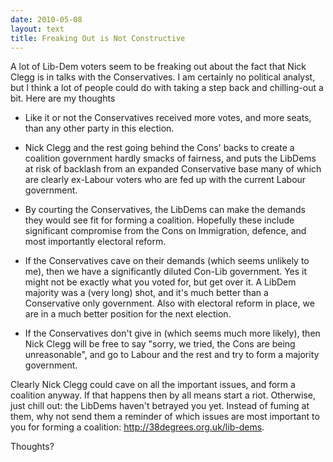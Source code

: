 ```yaml
---
date: 2010-05-08
layout: text
title: Freaking Out is Not Constructive
---
```


A lot of Lib-Dem voters seem to be freaking out about the fact that Nick Clegg is in talks with the Conservatives. I am certainly no political analyst, but I think a lot of people could do with taking a step back and chilling-out a bit. Here are my thoughts

- Like it or not the Conservatives received more votes, and more seats, than any other party in this election. 

- Nick Clegg and the rest going behind the Cons' backs to create a coalition government hardly smacks of fairness, and puts the LibDems at risk of backlash from an expanded Conservative base many of which are clearly ex-Labour voters who are fed up with the current Labour government.

- By courting the Conservatives, the LibDems can make the demands they would see fit for forming a coalition. Hopefully these include significant compromise from the Cons on Immigration, defence, and most importantly electoral reform.

- If the Conservatives cave on their demands (which seems unlikely to me), then we have a significantly diluted Con-Lib government. Yes it might not be exactly what you voted for, but get over it. A LibDem majority was a (very long) shot, and it's much better than a Conservative only government. Also with electoral reform in place, we are in a much better position for the next election.

- If the Conservatives don't give in (which seems much more likely), then Nick Clegg will be free to say "sorry, we tried, the Cons are being unreasonable", and go to Labour and the rest and try to form a majority government.

Clearly Nick Clegg could cave on all the important issues, and form a coalition anyway. If that happens then by all means start a riot. Otherwise, just chill out: the LibDems haven't betrayed you yet. Instead of fuming at them, why not send them a reminder of which issues are most important to you for forming a coalition: http://38degrees.org.uk/lib-dems.

Thoughts? 

